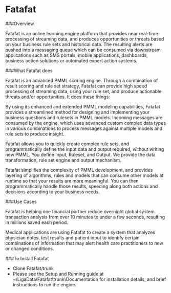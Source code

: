 Fatafat
===
###Overview

Fatafat is an online learning engine platform that provides near real-time processing of streaming data, and produces opportunities or threats based on your business rule sets and historical data.   The resulting alerts are pushed into a messaging queue which can be consumed via downstream applications such as SMS portals, mobile applications, dashboards, business action solutions or automated expert action systems.   

###What Fatafat does

Fatafat is an advanced PMML scoring engine.  Through a combination of result scoring and rule set strategy, Fatafat can provide high speed processing of streaming data, using your rule set, and produce actionable threats and/or opportunities.  It does these things:

By using its enhanced and extended PMML modeling capabilities, Fatafat provides a streamlined method for designing and implementing your business questions and rulesets in PMML models.  Incoming messages are consumed by the engine, which uses advanced custom complex data types in various combinations to process messages against multiple models and rule sets to produce insight.   
	
Fatafat allows you to quickly create complex rule sets, and programmatically define the input data and output required, without writing new PMML.  You define Input, Ruleset, and Output.  We provide the data transformation, rule set engine and output mechanism. 

Fatafat simplifies the complexity of PMML development, and provides layering of algorithms, rules and models that can consume other models at runtime so that your results are more meaningful. You can then programmatically handle those results, speeding along both actions and decisions according to your business needs.

###Use Cases

Fatafat is helping one financial partner reduce overnight global system transaction analysis from over 10 minutes to under a few seconds, resulting in millions saved each period. 

Medical applications are using Fatafat to create a system that analyzes physician notes, test results and patient input to identify certain combinations of information that may alert health care practitioners to new or changed conditions.

###To Install Fatafat
- Clone Fatafat/trunk
- Please see the Setup and Running guide at ~\LigaData\Fatafat\trunk\Documentation for installation details, and brief instructions to run the engine.